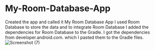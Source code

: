# My-Room-Database-App
Created the app and called it My Room Database App 
I used Room Database to store the data and to integrate Room Database I added the dependencies for Room Database to the Gradle. I got the dependencies from developer.android.com. which I pasted them to the Gradle files. 
![Screenshot (7)](https://user-images.githubusercontent.com/36539383/202017141-0ff60e48-0432-4531-8192-15c4beadbb50.png)
